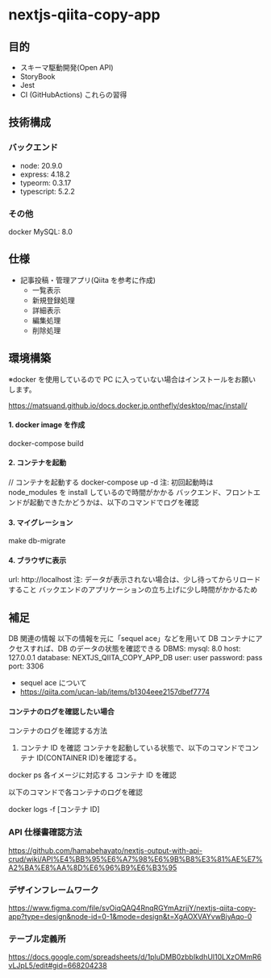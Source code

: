 # nextjs-qiita-copy-app

## 目的

- スキーマ駆動開発(Open API)
- StoryBook
- Jest
- CI (GitHubActions)
  これらの習得

## 技術構成

### バックエンド

- node: 20.9.0
- express: 4.18.2
- typeorm: 0.3.17
- typescript: 5.2.2

### その他

docker
MySQL: 8.0

## 仕様

- 記事投稿・管理アプリ(Qiita を参考に作成)
  - 一覧表示
  - 新規登録処理
  - 詳細表示
  - 編集処理
  - 削除処理

## 環境構築

※docker を使用しているので PC に入っていない場合はインストールをお願いします。

https://matsuand.github.io/docs.docker.jp.onthefly/desktop/mac/install/

#### 1. docker image を作成

docker-compose build

#### 2. コンテナを起動

// コンテナを起動する
docker-compose up -d
注: 初回起動時は node_modules を install しているので時間がかかる バックエンド、フロントエンドが起動できたかどうかは、以下のコマンドでログを確認

#### 3. マイグレーション

make db-migrate

#### 4. ブラウザに表示

url: http://localhost
注: データが表示されない場合は、少し待ってからリロードすること バックエンドのアプリケーションの立ち上げに少し時間がかかるため

## 補足

DB 関連の情報
以下の情報を元に「sequel ace」などを用いて DB コンテナにアクセスすれば、DB のデータの状態を確認できる
DBMS: mysql: 8.0
host: 127.0.0.1
database: NEXTJS_QIITA_COPY_APP_DB
user: user
password: pass
port: 3306

- sequel ace について
- https://qiita.com/ucan-lab/items/b1304eee2157dbef7774

#### コンテナのログを確認したい場合

コンテナのログを確認する方法

1. コンテナ ID を確認
   コンテナを起動している状態で、以下のコマンドでコンテナ ID(CONTAINER ID)を確認する。

docker ps
各イメージに対応する コンテナ ID を確認

以下のコマンドで各コンテナのログを確認

docker logs -f [コンテナ ID]

### API 仕様書確認方法

https://github.com/hamabehayato/nextjs-output-with-api-crud/wiki/API%E4%BB%95%E6%A7%98%E6%9B%B8%E3%81%AE%E7%A2%BA%E8%AA%8D%E6%96%B9%E6%B3%95

### デザインフレームワーク

https://www.figma.com/file/svOiqQAQ4RnqRGYmAzrjjY/nextjs-qiita-copy-app?type=design&node-id=0-1&mode=design&t=XgAOXVAYvwBiyAqo-0

### テーブル定義所

https://docs.google.com/spreadsheets/d/1pluDMB0zbbIkdhUl10LXzOMmR6vLJpL5/edit#gid=668204238
